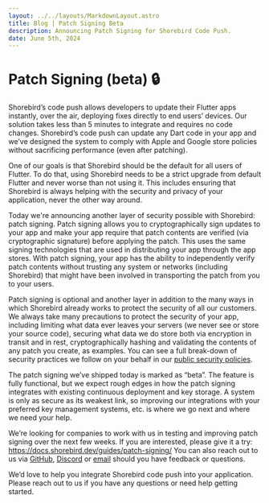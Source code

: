```yaml
---
layout: ../../layouts/MarkdownLayout.astro
title: Blog | Patch Signing Beta
description: Announcing Patch Signing for Shorebird Code Push.
date: June 5th, 2024
---
```


# Patch Signing (beta) 🔒

Shorebird’s code push allows developers to update their Flutter apps instantly,
over the air, deploying fixes directly to end users’ devices. Our solution takes
less than 5 minutes to integrate and requires no code changes. Shorebird’s code
push can update any Dart code in your app and we’ve designed the system to
comply with Apple and Google store policies without sacrificing performance
(even after patching).

One of our goals is that Shorebird should be the default for all users of
Flutter. To do that, using Shorebird needs to be a strict upgrade from default
Flutter and never worse than not using it. This includes ensuring that Shorebird
is always helping with the security and privacy of your application, never the
other way around.

Today we're announcing another layer of security possible with Shorebird: patch
signing. Patch signing allows you to cryptographically sign updates to your app
and make your app require that patch contents are verified (via cryptographic
signature) before applying the patch. This uses the same signing technologies
that are used in distributing your app through the app stores. With patch
signing, your app has the ability to independently verify patch contents without
trusting any system or networks (including Shorebird) that might have been
involved in transporting the patch from you to your users.

Patch signing is optional and another layer in addition to the many ways in
which Shorebird already works to protect the security of all our customers. We
always take many precautions to protect the security of your app, including
limiting what data ever leaves your servers (we never see or store your source
code), securing what data we do store both via encryption in transit and in
rest, cryptographically hashing and validating the contents of any patch you
create, as examples. You can see a full break-down of security practices we
follow on your behalf in our [public security
policies](https://handbook.shorebird.dev/security).

The patch signing we’ve shipped today is marked as “beta”. The feature is fully
functional, but we expect rough edges in how the patch signing integrates with
existing continuous deployment and key storage. A system is only as secure as
its weakest link, so improving our integrations with your preferred key
management systems, etc. is where we go next and where we need your help.

We’re looking for companies to work with us in testing and improving patch
signing over the next few weeks. If you are interested, please give it a try:
https://docs.shorebird.dev/guides/patch-signing/ You can also reach out to us
via [GitHub](https://github.com/shorebirdtech/shorebird/),
[Discord](https://discord.gg/shorebird) or [email](contact@shorebird.dev) should
you have feedback or questions.

We’d love to help you integrate Shorebird code push into your application.
Please reach out to us if you have any questions or need help getting started.
